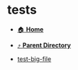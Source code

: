 # __tests__
- [:house: **Home**](/README)
- [:arrow_heading_up: **Parent Directory**](/_lib/adapters/parsers/file/_index.md)

- [test-big-file](test-big-file.md)
